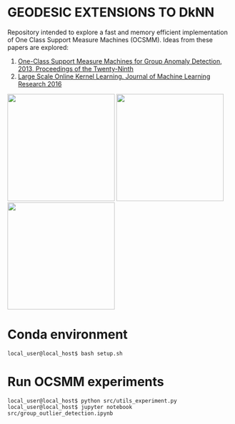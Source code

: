 # GEODESIC EXTENSIONS TO DkNN

Repository intended to explore a fast and memory efficient implementation of One Class Support Measure Machines (OCSMM).
Ideas from these papers are explored:
1. [One-Class Support Measure Machines for Group Anomaly Detection, 2013, Proceedings of the Twenty-Ninth](https://arxiv.org/abs/1408.2064)
2. [Large Scale Online Kernel Learning. Journal of Machine Learning Research 2016](http://www.jmlr.org/papers/v17/14-148.html)

<p float="center">
  <img src="results/roc_curves.png" width="240" />
  <img src="results/sample_size_times.png" width="240" /> 
  <img src="results/rollinng_window_times.png" width="240" /> 
</p>

# Conda environment
```console
local_user@local_host$ bash setup.sh
```

# Run OCSMM experiments
```console
local_user@local_host$ python src/utils_experiment.py
local_user@local_host$ jupyter notebook src/group_outlier_detection.ipynb 
```
